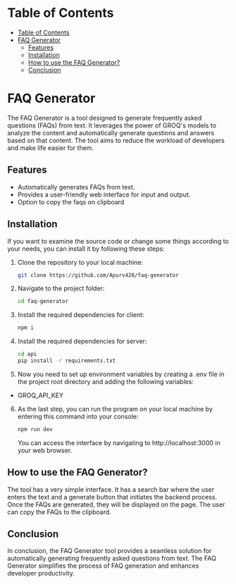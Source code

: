 # Table of Contents
- [Table of Contents](#table-of-contents)
- [FAQ Generator](#faq-generator)
  - [Features](#features)
  - [Installation](#installation)
  - [How to use the FAQ Generator?](#how-to-use-the-faq-generator)
  - [Conclusion](#conclusion)


# FAQ Generator

The FAQ Generator is a tool designed to generate frequently asked questions (FAQs) from text. It leverages the power of GROQ's models to analyze the content and automatically generate questions and answers based on that content. The tool aims to reduce the workload of developers and make life easier for them.

## Features

- Automatically generates FAQs from text.
- Provides a user-friendly web interface for input and output.
- Option to copy the faqs on clipboard

## Installation

If you want to examine the source code or change some things according to your needs, you can install it by following these steps:

1. Clone the repository to your local machine:
   ```bash
   git clone https://github.com/Apurv428/faq-generator
   ```

2. Navigate to the project folder:
   ```bash
   cd faq-generator
   ```

3. Install the required dependencies for client:
   ```bash
   npm i

4. Install the required dependencies for server:
   ```bash
   cd api
   pip install -r requirements.txt
   ```

5. Now you need to set up environment variables by creating a .env file in the project root directory and adding the following variables:
  
  - GROQ_API_KEY

6. As the last step, you can run the program on your local machine by entering this command into your console:
   ```bash
   npm run dev
   ```
   You can access the interface by navigating to http://localhost:3000 in your web browser.

## How to use the FAQ Generator?

The tool has a very simple interface. It has a search bar where the user enters the text and a generate button that initiates the backend process. Once the FAQs are generated, they will be displayed on the page. The user can copy the FAQs to the clipboard.

## Conclusion

In conclusion, the FAQ Generator tool provides a seamless solution for automatically generating frequently asked questions from text. The FAQ Generator simplifies the process of FAQ generation and enhances developer productivity.

